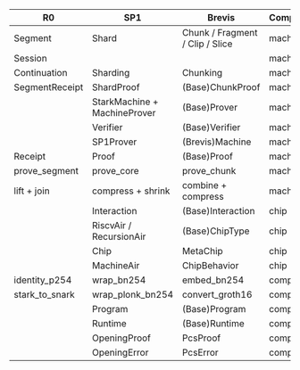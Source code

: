 | R0             | SP1                          | Brevis                          | Component  |
|----------------|------------------------------|---------------------------------|------------|
| Segment        | Shard                        | Chunk / Fragment / Clip / Slice | machine    |
| Session        |                              |                                 | machine    |
| Continuation   | Sharding                     | Chunking                        | machine    |
| SegmentReceipt | ShardProof                   | (Base)ChunkProof                | machine    |
|                | StarkMachine + MachineProver | (Base)Prover                    | machine    |
|                | Verifier                     | (Base)Verifier                  | machine    |
|                | SP1Prover                    | (Brevis)Machine                 | machine    |
| Receipt        | Proof                        | (Base)Proof                     | machine    |
| prove_segment  | prove_core                   | prove_chunk                     | machine    |
| lift + join    | compress + shrink            | combine + compress              | machine    |
|                | Interaction                  | (Base)Interaction               | chip       |
|                | RiscvAir / RecursionAir      | (Base)ChipType                  | chip       |
|                | Chip                         | MetaChip                        | chip       |
|                | MachineAir                   | ChipBehavior                    | chip       |
| identity_p254  | wrap_bn254                   | embed_bn254                     | compiler   |
| stark_to_snark | wrap_plonk_bn254             | convert_groth16                 | compiler   |
|                | Program                      | (Base)Program                   | compiler   |
|                | Runtime                      | (Base)Runtime                   | compiler   |
|                | OpeningProof                 | PcsProof                        | compiler   |
|                | OpeningError                 | PcsError                        | compiler   |